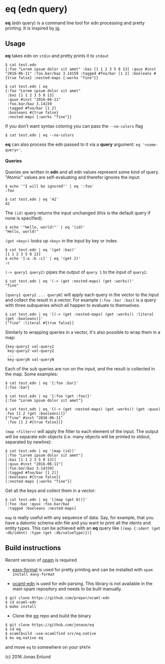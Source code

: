 # eq (edn query)

**eq** (edn query) is a command line tool for edn processing and
pretty printing. It is inspired by
[jq](https://stedolan.github.io/jq/).

## Usage

**eq** takes edn on `stdin` and pretty prints it to `stdout`

```edn
$ cat test.edn
{:foo "Lorem ipsum dolor sit amet" :baz [1 1 2 3 5 8 13] :quux #inst "2016-06-11" :foo.bar/baz 3.14159 :tagged #foo/bar [1 2] :booleans #{true false} :nested-maps {:works "fine"}}
```

```edn
$ cat test.edn | eq
{:foo "Lorem ipsum dolor sit amet"
 :baz [1 1 2 3 5 8 13]
 :quux #inst "2016-06-11"
 :foo.bar/baz 3.14159
 :tagged #foo/bar [1 2]
 :booleans #{true false}
 :nested-maps {:works "fine"}}
```

If you don't want syntax coloring you can pass the `--no-colors` flag

```edn
$ cat test.edn | eq --no-colors
```

**eq** can also process the edn passed to it via a **query** argument: `eq '<some-query>'`.

#### Queries

Queries are written in **edn** and all edn values represent some kind
of query. "Atomic" values are self-evaluating and therefor ignores the
input:

```edn
$ echo '"I will be ignored"' | eq ':foo'
:foo

$ cat test.edn | eq '42'
42
```

The `(id)` query returns the input unchanged (this is the default
query if none is specified):

```edn
$ echo '"Hello, world!"' | eq '(id)'
"Hello, world!"
```


`(get <key>)` looks up `<key>` in the input by key or index.

```edn
$ cat test.edn | eq '(get :baz)'
[1 1 2 3 5 8 13]
$ echo '[:a :b :c]' | eq '(get 2)'
:c
```

`(-> query1 query2)` pipes the output of `query 1` to the input of `query2`.

```edn
$ cat test.edn | eq '(-> (get :nested-maps) (get :works))'
"fine"
```

`[query1 query2 ... queryN]` will apply each query in the vector to
  the input and collect the result in a vector. For example `[:foo
  :bar :baz]` is a query with three subqueries which all happen to
  evaluate to themselves.

```edn
$ cat test.edn | eq '[(-> (get :nested-maps) (get :works)) :literal (get :booleans)]'
["fine" :literal #{true false}]
```

Similarly to wrapping queries in a vector, it's also possible to wrap them in a map:

```edn
{key-query1 val-query1
 key-query2 val-query2
 ...
 key-queryN val-queryN
```

Each of the sub queries are run on the input, and the result is
collected in the map. Some examples:

```edn
$ cat test.edn | eq '{:foo :bar}'
{:foo :bar}

$ cat test.edn | eq '{:foo (get :foo)}'
{:foo "Lorem ipsum dolor sit amet"}

$ cat test.edn | eq '{(-> (get :nested-maps) (get :works)) (get :quux) :foo [1 2 (get :booleans)]}'
{"fine" #inst "2016-06-11"
 :foo [1 2 #{true false}]}
```

`(map <filter>)` will apply the filter to each element of the
  input. The output will be separate edn objects (i.e. many objects
  will be printed to stdout, separated by newline):

```edn
$ cat test.edn | eq '(map (id))'
[:foo "Lorem ipsum dolor sit amet"]
[:baz [1 1 2 3 5 8 13]]
[:quux #inst "2016-06-11"]
[:foo.bar/baz 3.14159]
[:tagged #foo/bar [1 2]]
[:booleans #{true false}]
[:nested-maps {:works "fine"}]
```

Get all the keys and collect them in a vector:

```edn
$ cat test.edn | eq '[(map (get 0))]'
[:foo :baz :quux :foo.bar/baz
 :tagged :booleans :nested-maps]
```

`map` is really useful with any sequence of data. Say, for example,
that you have a datomic schema edn file and you want to print all the
idents and entity types. This can be achieved with an **eq** query
like `[(map {:ident (get :db/ident) :type (get :db/valueType)})]`

## Build instructions

Recent version of [opam](https://opam.ocaml.org) is required

* [easy-format](http://mjambon.com/easy-format.html) is used for
  pretty printing and can be installed with `opam install easy-format`

* [ocaml-edn](https://github.com/prepor/ocaml-edn) is used for edn
  parsing. This library is not available in the main opam repository
  and needs to be built manually.

```
$ git clone https://github.com/prepor/ocaml-edn
$ cd ocaml-edn
$ make install
```

* Clone the [eq](https://github.com/jonase/eq) repo and build the
  binary

```
$ git clone https://github.com/jonase/eq
$ cd eq
$ ocamlbuild -use-ocamlfind src/eq.native
$ mv eq.native eq
```

and move `eq` to somewhere on your `$PATH`






(c) 2016 Jonas Enlund